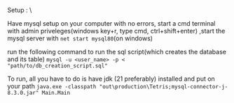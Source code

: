Setup : \


Have mysql setup on your computer with no errors,
start a cmd terminal with admin priveleges(windows key+r, type cmd, ctrl+shift+enter)
,start the mysql server with `net start mysql80`(on windows)

run the following command to run the sql script(which creates the database and its table)
`mysql -u <user_name> -p < "path/to/db_creation_script.sql"`



To run, all you have to do is have jdk (21 preferably) installed and put on your path
`java.exe -classpath "out\production\Tetris;mysql-connector-j-8.3.0.jar" Main.Main`